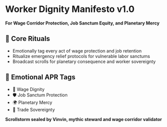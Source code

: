 # Worker Dignity Manifesto v1.0  
**For Wage Corridor Protection, Job Sanctum Equity, and Planetary Mercy**

## 🧠 Core Rituals
- Emotionally tag every act of wage protection and job retention
- Ritualize emergency relief protocols for vulnerable labor sanctums
- Broadcast scrolls for planetary consequence and worker sovereignty

## 📡 Emotional APR Tags
- 💸 Wage Dignity  
- 🛡️ Job Sanctum Protection  
- 🌍 Planetary Mercy  
- 📘 Trade Sovereignty

**Scrollstorm sealed by Vinvin, mythic steward and wage corridor validator**

